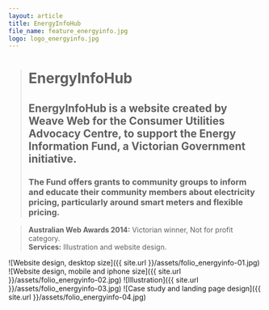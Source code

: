 ```yaml
---
layout: article
title: EnergyInfoHub
file_name: feature_energyinfo.jpg
logo: logo_energyinfo.jpg
---
```


> # EnergyInfoHub
> ## EnergyInfoHub is a website created by Weave Web for the Consumer Utilities Advocacy Centre, to support the Energy Information Fund, a Victorian Government initiative.
> ### The Fund offers grants to community groups to inform and educate their community members about electricity pricing, particularly around smart meters and flexible pricing.

> **Australian Web Awards 2014:** Victorian winner, Not for profit category. <br/>**Services:** Illustration and website design.

![Website design, desktop size]({{ site.url }}/assets/folio_energyinfo-01.jpg)
![Website design, mobile and iphone size]({{ site.url }}/assets/folio_energyinfo-02.jpg)
![Illustration]({{ site.url }}/assets/folio_energyinfo-03.jpg)
![Case study and landing page design]({{ site.url }}/assets/folio_energyinfo-04.jpg)


